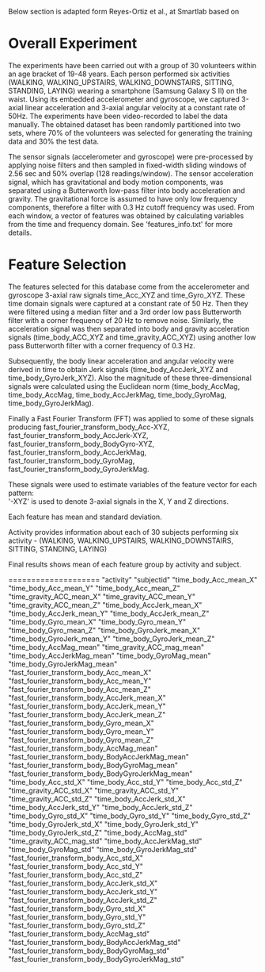 
Below section is adapted form Reyes-Ortiz et al., at Smartlab based on 

Overall Experiment
==================
The experiments have been carried out with a group of 30 volunteers within an age bracket of 19-48 years. Each person performed six activities (WALKING, WALKING_UPSTAIRS, WALKING_DOWNSTAIRS, SITTING, STANDING, LAYING) wearing a smartphone (Samsung Galaxy S II) on the waist. Using its embedded accelerometer and gyroscope, we captured 3-axial linear acceleration and 3-axial angular velocity at a constant rate of 50Hz. The experiments have been video-recorded to label the data manually. The obtained dataset has been randomly partitioned into two sets, where 70% of the volunteers was selected for generating the training data and 30% the test data. 

The sensor signals (accelerometer and gyroscope) were pre-processed by applying noise filters and then sampled in fixed-width sliding windows of 2.56 sec and 50% overlap (128 readings/window). The sensor acceleration signal, which has gravitational and body motion components, was separated using a Butterworth low-pass filter into body acceleration and gravity. The gravitational force is assumed to have only low frequency components, therefore a filter with 0.3 Hz cutoff frequency was used. From each window, a vector of features was obtained by calculating variables from the time and frequency domain. See 'features_info.txt' for more details. 


Feature Selection 
=================

The features selected for this database come from the accelerometer and gyroscope 3-axial raw signals time_Acc_XYZ and time_Gyro_XYZ. 
These time domain signals were captured at a constant rate of 50 Hz. 
Then they were filtered using a median filter and a 3rd order low pass Butterworth filter with a corner frequency of 20 Hz to remove noise. 
Similarly, the acceleration signal was then separated into body and gravity acceleration signals (time_body_ACC_XYZ and time_gravity_ACC_XYZ) using another low pass Butterworth filter with a corner frequency of 0.3 Hz. 

Subsequently, the body linear acceleration and angular velocity were derived in time to obtain Jerk signals (time_body_AccJerk_XYZ and time_body_GyroJerk_XYZ). Also the magnitude of these three-dimensional signals were calculated using the Euclidean norm (time_body_AccMag, time_body_AccMag, time_body_AccJerkMag, time_body_GyroMag, time_body_GyroJerkMag). 

Finally a Fast Fourier Transform (FFT) was applied to some of these signals producing fast_fourier_transform_body_Acc-XYZ, fast_fourier_transform_body_AccJerk-XYZ, fast_fourier_transform_body_BodyGyro-XYZ, fast_fourier_transform_body_AccJerkMag, fast_fourier_transform_body_GyroMag, fast_fourier_transform_body_GyroJerkMag. 

These signals were used to estimate variables of the feature vector for each pattern:  
'-XYZ' is used to denote 3-axial signals in the X, Y and Z directions.

Each feature has mean and standard deviation. 

Activity provides information  about each of 30 subjects performing six activity - (WALKING, WALKING_UPSTAIRS, WALKING_DOWNSTAIRS, SITTING, STANDING, LAYING)

Final results shows mean of each feature group by activity and subject. 

====================
"activity"
"subjectid"
"time_body_Acc_mean_X"
"time_body_Acc_mean_Y"
"time_body_Acc_mean_Z"
"time_gravity_ACC_mean_X"
"time_gravity_ACC_mean_Y"
"time_gravity_ACC_mean_Z"
"time_body_AccJerk_mean_X"
"time_body_AccJerk_mean_Y"
"time_body_AccJerk_mean_Z"
"time_body_Gyro_mean_X"
"time_body_Gyro_mean_Y"
"time_body_Gyro_mean_Z"
"time_body_GyroJerk_mean_X"
"time_body_GyroJerk_mean_Y"
"time_body_GyroJerk_mean_Z"
"time_body_AccMag_mean"
"time_gravity_ACC_mag_mean"
"time_body_AccJerkMag_mean"
"time_body_GyroMag_mean"
"time_body_GyroJerkMag_mean"
"fast_fourier_transform_body_Acc_mean_X"
"fast_fourier_transform_body_Acc_mean_Y"
"fast_fourier_transform_body_Acc_mean_Z"
"fast_fourier_transform_body_AccJerk_mean_X"
"fast_fourier_transform_body_AccJerk_mean_Y"
"fast_fourier_transform_body_AccJerk_mean_Z"
"fast_fourier_transform_body_Gyro_mean_X"
"fast_fourier_transform_body_Gyro_mean_Y"
"fast_fourier_transform_body_Gyro_mean_Z"
"fast_fourier_transform_body_AccMag_mean"
"fast_fourier_transform_body_BodyAccJerkMag_mean"
"fast_fourier_transform_body_BodyGyroMag_mean"
"fast_fourier_transform_body_BodyGyroJerkMag_mean"
"time_body_Acc_std_X"
"time_body_Acc_std_Y"
"time_body_Acc_std_Z"
"time_gravity_ACC_std_X"
"time_gravity_ACC_std_Y"
"time_gravity_ACC_std_Z"
"time_body_AccJerk_std_X"
"time_body_AccJerk_std_Y"
"time_body_AccJerk_std_Z"
"time_body_Gyro_std_X"
"time_body_Gyro_std_Y"
"time_body_Gyro_std_Z"
"time_body_GyroJerk_std_X"
"time_body_GyroJerk_std_Y"
"time_body_GyroJerk_std_Z"
"time_body_AccMag_std"
"time_gravity_ACC_mag_std"
"time_body_AccJerkMag_std"
"time_body_GyroMag_std"
"time_body_GyroJerkMag_std"
"fast_fourier_transform_body_Acc_std_X"
"fast_fourier_transform_body_Acc_std_Y"
"fast_fourier_transform_body_Acc_std_Z"
"fast_fourier_transform_body_AccJerk_std_X"
"fast_fourier_transform_body_AccJerk_std_Y"
"fast_fourier_transform_body_AccJerk_std_Z"
"fast_fourier_transform_body_Gyro_std_X"
"fast_fourier_transform_body_Gyro_std_Y"
"fast_fourier_transform_body_Gyro_std_Z"
"fast_fourier_transform_body_AccMag_std"
"fast_fourier_transform_body_BodyAccJerkMag_std"
"fast_fourier_transform_body_BodyGyroMag_std"
"fast_fourier_transform_body_BodyGyroJerkMag_std"

